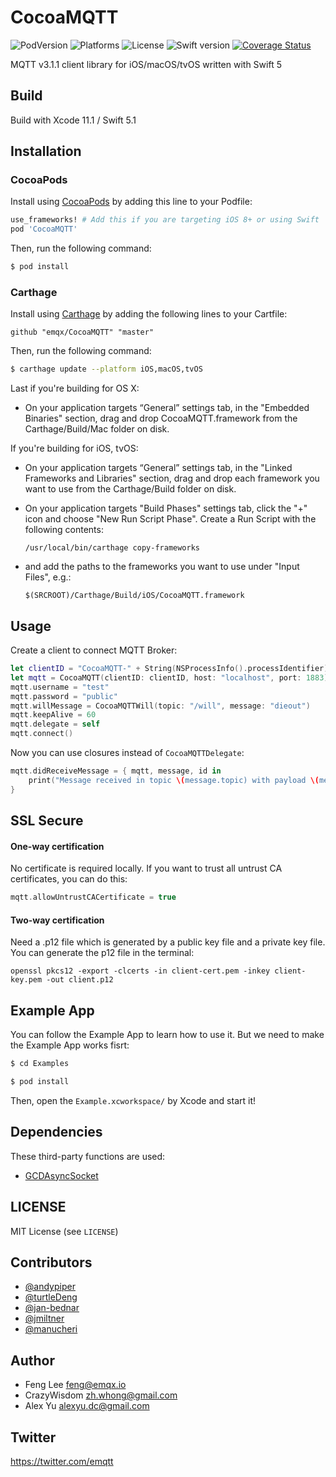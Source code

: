# CocoaMQTT

![PodVersion](https://img.shields.io/cocoapods/v/CocoaMQTT.svg)
![Platforms](https://img.shields.io/cocoapods/p/CocoaMQTT.svg)
![License](https://img.shields.io/cocoapods/l/BadgeSwift.svg?style=flat)
![Swift version](https://img.shields.io/badge/swift-5-orange.svg)
[![Coverage Status](https://coveralls.io/repos/github/emqx/CocoaMQTT/badge.svg?branch=master)](https://coveralls.io/github/emqx/CocoaMQTT?branch=master)

MQTT v3.1.1 client library for iOS/macOS/tvOS  written with Swift 5


## Build

Build with Xcode 11.1 / Swift 5.1


## Installation
### CocoaPods

Install using [CocoaPods](http://cocoapods.org) by adding this line to your Podfile:

```ruby
use_frameworks! # Add this if you are targeting iOS 8+ or using Swift
pod 'CocoaMQTT'  
```

Then, run the following command:

```bash
$ pod install
```

### Carthage
Install using [Carthage](https://github.com/Carthage/Carthage) by adding the following lines to your Cartfile:

```
github "emqx/CocoaMQTT" "master"
```

Then, run the following command:

```bash
$ carthage update --platform iOS,macOS,tvOS
```

Last if you're building for OS X:

- On your application targets “General” settings tab, in the "Embedded Binaries" section, drag and drop CocoaMQTT.framework from the Carthage/Build/Mac folder on disk.

If you're building for iOS, tvOS:

- On your application targets “General” settings tab, in the "Linked Frameworks and Libraries" section, drag and drop each framework you want to use from the Carthage/Build folder on disk.

- On your application targets "Build Phases" settings tab, click the "+" icon and choose "New Run Script Phase". Create a Run Script with the following contents: 

    ```
    /usr/local/bin/carthage copy-frameworks
    ```

- and add the paths to the frameworks you want to use under "Input Files", e.g.:

    ```
    $(SRCROOT)/Carthage/Build/iOS/CocoaMQTT.framework
    ```

## Usage

Create a client to connect MQTT Broker:

```swift
let clientID = "CocoaMQTT-" + String(NSProcessInfo().processIdentifier)
let mqtt = CocoaMQTT(clientID: clientID, host: "localhost", port: 1883)
mqtt.username = "test"
mqtt.password = "public"
mqtt.willMessage = CocoaMQTTWill(topic: "/will", message: "dieout")
mqtt.keepAlive = 60
mqtt.delegate = self
mqtt.connect()
```

Now you can use closures instead of `CocoaMQTTDelegate`:

```swift 
mqtt.didReceiveMessage = { mqtt, message, id in
	print("Message received in topic \(message.topic) with payload \(message.string!)")           
}
```

## SSL Secure

#### One-way certification

No certificate is required locally.
If you want to trust all untrust CA certificates, you can do this:

```swift
mqtt.allowUntrustCACertificate = true
```

#### Two-way certification

Need a .p12 file which is generated by a public key file and a private key file. You can generate the p12 file in the terminal:

```
openssl pkcs12 -export -clcerts -in client-cert.pem -inkey client-key.pem -out client.p12
```

## Example App

You can follow the Example App to learn how to use it. But we need to make the Example App works fisrt:

```bash
$ cd Examples

$ pod install
```

Then, open the `Example.xcworkspace/` by Xcode and start it!


## Dependencies


These third-party functions are used:

* [GCDAsyncSocket](https://github.com/robbiehanson/CocoaAsyncSocket)


## LICENSE

MIT License (see `LICENSE`)

## Contributors

* [@andypiper](https://github.com/andypiper)
* [@turtleDeng](https://github.com/turtleDeng)
* [@jan-bednar](https://github.com/jan-bednar)
* [@jmiltner](https://github.com/jmiltner)
* [@manucheri](https://github.com/manucheri)

## Author

- Feng Lee <feng@emqx.io>
- CrazyWisdom <zh.whong@gmail.com>
- Alex Yu <alexyu.dc@gmail.com>


## Twitter

https://twitter.com/emqtt

